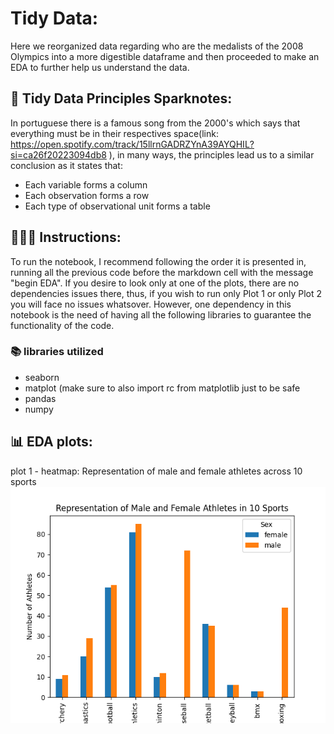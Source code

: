 # Tidy Data:
Here we reorganized data regarding who are the medalists of the 2008 Olympics into a more digestible dataframe and then proceeded to make an EDA to further help us understand the data.
## 📖 Tidy Data Principles Sparknotes:
In portuguese there is a famous song from the 2000's which says that everything must be in their respectives space(link: https://open.spotify.com/track/15llrnGADRZYnA39AYQHIL?si=ca26f20223094db8 ), in many ways, the principles lead us to a similar conclusion as it states that:
- Each variable forms a column
- Each observation forms a row
- Each type of observational unit forms a table
## 👩🏻‍🏫 Instructions:
To run the notebook, I recommend following the order it is presented in, running all the previous code before the markdown cell with the message "begin EDA". If you desire to look only at one of the plots, there are no dependencies issues there, thus, if you wish to run only Plot 1 or only Plot 2 you will face no issues whatsover.
However, one dependency in this notebook is the need of having all the following libraries to guarantee the functionality of the code. 

### 📚 libraries utilized
- seaborn
- matplot (make sure to also import rc from matplotlib just to be safe
- pandas
- numpy

## 📊 EDA plots:

plot 1 - heatmap: Representation of male and female athletes across 10 sports
![Alt text](https://github.com/lissa-telles-chaves/Telles_python_portfolio/blob/63742ec03972da48551988d79950eb8b7c3ab15f/TidyData-Project/malefemalerepsports.png)
